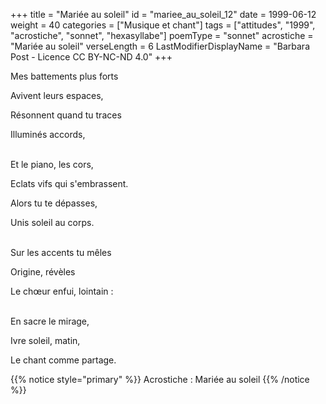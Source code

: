 +++
title = "Mariée au soleil"
id = "mariee_au_soleil_12"
date = 1999-06-12
weight = 40
categories = ["Musique et chant"]
tags = ["attitudes", "1999", "acrostiche", "sonnet", "hexasyllabe"]
poemType = "sonnet"
acrostiche = "Mariée au soleil"
verseLength = 6
LastModifierDisplayName = "Barbara Post - Licence CC BY-NC-ND 4.0"
+++

Mes battements plus forts

Avivent leurs espaces,

Résonnent quand tu traces

Illuminés accords,

 \
Et le piano, les cors,

Eclats vifs qui s'embrassent.

Alors tu te dépasses,

Unis soleil au corps.

 \
Sur les accents tu mêles

Origine, révèles

Le chœur enfui, lointain :

 \
En sacre le mirage,

Ivre soleil, matin,

Le chant comme partage.

{{% notice style="primary" %}}
Acrostiche : Mariée au soleil
{{% /notice %}}
